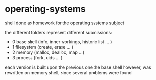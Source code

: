 # operating-systems
shell done as homework for the operating systems subject

the different folders represent different submissions:
  - 0 base shell (info, inner workings, historic list ... )
  - 1 filesystem (create, erase ... )
  - 2 memory (malloc, dealloc, map ...)
  - 3 process (fork, uids ... )

each version is built upon the previous one
the base shell however, was rewritten on memory shell, since several problems were found
 
